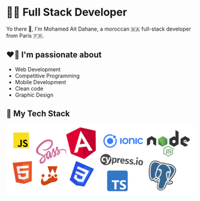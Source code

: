 # 👨‍💻 Full Stack Developer 

Yo there 👋, I'm Mohamed Ait Dahane, a moroccan 🇲🇦 full-stack developer from Paris 🇫🇷.

## ❤️‍🔥 I'm passionate about

- Web Development
- Competitive Programming
- Mobile Development
- Clean code
- Graphic Design

## 🤹 My Tech Stack 

![Tech Stack](tech-stack.png)

